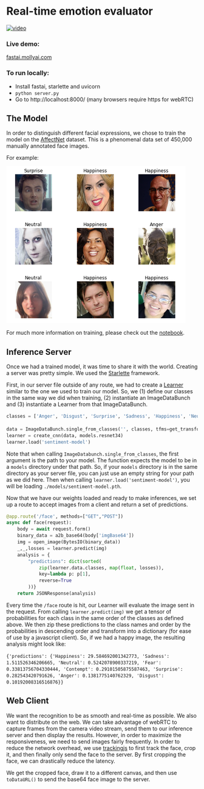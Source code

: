 # Real-time emotion evaluator
[![video](https://img.youtube.com/vi/XhkCfwK7OBA/0.jpg)](https://www.youtube.com/watch?v=XhkCfwK7OBA)


### Live demo:
[fastai.mollyai.com](https://fastai.mollyai.com/)

### To run locally:
  - Install fastai, starlette and uvicorn
  - `python server.py`
  - Go to http://localhost:8000/ (many browsers require https for webRTC)

## The Model
In order to distinguish different facial expressions, we chose to train the model on the [AffectNet](http://mohammadmahoor.com/wp-content/uploads/2017/08/AffectNet_oneColumn-2.pdf) dataset. This is a phenomenal data set of 450,000 manually annotated face images.

For example:

![Image of faces](https://github.com/gokul-krishna/Facial-Emotion-Recognition/raw/master/example_faces.png)

For much more information on training, please check out the [notebook](https://github.com/gokul-krishna/Facial-Emotion-Recognition/blob/master/Facial_Emotion_Recogonition.ipynb).

## Inference Server

Once we had a trained model, it was time to share it with the world. Creating a server was pretty simple. We used the [Starlette](https://www.starlette.io/) framework.

First, in our server file outside of any route, we had to create a [Learner](https://docs.fast.ai/basic_train.html#Learner) similar to the one we used to train our model. So, we (1) define our classes in the same way we did when training, (2) instantiate an ImageDataBunch and (3) instantiate a Learner from that ImageDataBunch.

```python
classes = ['Anger', 'Disgust', 'Surprise', 'Sadness', 'Happiness', 'Neutral', 'Contempt', 'Fear']

data = ImageDataBunch.single_from_classes('', classes, tfms=get_transforms(), size=196).normalize(imagenet_stats)
learner = create_cnn(data, models.resnet34)
learner.load('sentiment-model')
```

Note that when calling `ImageDatabunch.single_from_classes`, the first argument is the path to your model. The function expects the model to be in a `models` directory under that path. So, if your `models` directory is in the same directory as your server file, you can just use an empty string for your path as we did here. Then when calling `learner.load('sentiment-model')`, you will be loading `./models/sentiment-model.pth`.

Now that we have our weights loaded and ready to make inferences, we set up a route to accept images from a client and return a set of predictions.

```python
@app.route('/face', methods=["GET","POST"])
async def face(request):
    body = await request.form()
    binary_data = a2b_base64(body['imgBase64'])
    img = open_image(BytesIO(binary_data))
    _,_,losses = learner.predict(img)
    analysis = {
        "predictions": dict(sorted(
            zip(learner.data.classes, map(float, losses)),
            key=lambda p: p[1],
            reverse=True
        ))}
    return JSONResponse(analysis)
```
Every time the `/face` route is hit, our Learner will evaluate the image sent in the request. From calling `learner.predict(img)` we get a tensor of probabilities for each class in the same order of the classes as defined above. We then zip these predictions to the class names and order by the probabilities in descending order and transform into a dictionary (for ease of use by a javascript client). So, if we had a happy image, the resulting analysis might look like:

`{'predictions': {'Happiness': 29.584692001342773, 'Sadness': 1.511526346206665, 'Neutral': 0.5242078900337219, 'Fear': 0.33813756704330444, 'Contempt': 0.29101505875587463, 'Surprise': 0.282543420791626, 'Anger': 0.1381775140762329, 'Disgust': 0.10192008316516876}}`

## Web Client
We want the recognition to be as smooth and real-time as possible. We also want to distribute on the web. We can take advantage of webRTC to capture frames from the camera video stream, send them to our inference server and then display the results. However, in order to maximize the responsiveness, we need to send images fairly frequently. In order to reduce the network overhead, we use [trackingjs](https://trackingjs.com/) to first track the face, crop it, and then finally only send the face to the server. By first cropping the face, we can drastically reduce the latency.

We get the cropped face, draw it to a different canvas, and then use `toDataURL()` to send the base64 face image to the server.


